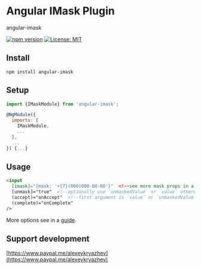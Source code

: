 # Angular IMask Plugin
angular-imask

[![npm version](https://badge.fury.io/js/angular-imask.svg)](https://badge.fury.io/js/angular-imask)
[![License: MIT](https://img.shields.io/badge/License-MIT-yellow.svg)](https://opensource.org/licenses/MIT)

## Install
`npm install angular-imask`

## Setup
```javascript
import {IMaskModule} from 'angular-imask';

@NgModule({
  imports: [
    IMaskModule,
    ...
  ],
  ...
}) {...}
```

## Usage
```html
<input
  [imask]="{mask: '+{7}(000)000-00-00'}"  <!--see more mask props in a guide-->
  [unmask]="true"  <!--optionally use `unmaskedValue` or `value` otherwise-->
  (accept)="onAccept"  <!--first argument is `value` or `unmaskedValue` depending on prop above-->
  (complete)="onComplete"
/>
```
More options see in a [guide](https://unmanner.github.io/imaskjs/guide.html).

## Support development
[https://www.paypal.me/alexeykryazhev](https://www.paypal.me/alexeykryazhev)
